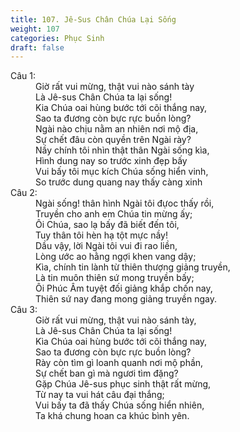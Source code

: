 ```yaml
---
title: 107. Jê-Sus Chân Chúa Lại Sống
weight: 107
categories: Phục Sinh
draft: false
---
```

<dl><dt>Câu 1:</dt><dd data-verse="1">Giờ rất vui mừng, thật vui nào sánh tày <br/>Là Jê-sus Chân Chúa ta lại sống! <br/>Kia Chúa oai hùng bước tới cõi thắng nay, <br/>Sao ta đương còn bực rực buồn lòng? <br/>Ngài nào chịu nằm an nhiên nơi mộ địa, <br/>Sự chết đâu còn quyền trên Ngài rày? <br/>Nầy chính tôi nhìn thật thân Ngài sống kìa, <br/>Hình dung nay so trước xinh đẹp bấy <br/>Vui bấy tôi mục kích Chúa sống hiển vinh, <br/>So trước dung quang nay thấy càng xinh </dd><dt>Câu 2:</dt><dd data-verse="2">Ngài sống! thân hình Ngài tôi đựoc thấy rồi, <br/>Truyền cho anh em Chúa tin mừng ấy; <br/>Ôi Chúa, sao lạ bấy đã biết đến tôi, <br/>Tuy thân tôi hèn hạ tột mực nầy! <br/>Dầu vậy, lời Ngài tôi vui đi rao liền, <br/>Lòng ước ao hằng ngợi khen vang dậy; <br/>Kìa, chính tin lành từ thiên thượng giảng truyền, <br/>Là tin muôn thiên sứ mong truyền bấy; <br/>Ôi Phúc Âm tuyệt đối giảng khắp chốn nay, <br/>Thiên sứ nay đang mong giảng truyền ngay. </dd><dt>Câu 3:</dt><dd data-verse="3">Giờ rất vui mừng, thật vui nào sánh tày, <br/>Là Jê-sus Chân Chúa ta lại sống! <br/>Kìa Chúa oai hùng bước tới cõi thắng nay, <br/>Sao ta đương còn bực rực buồn lòng? <br/>Rày còn tìm gì loanh quanh nơi mộ phần, <br/>Sự chết ban gì mà ngươi tìm đặng? <br/>Gặp Chúa Jê-sus phục sinh thật rất mừng, <br/>Từ nay ta vui hát câu đại thắng; <br/>Vui bấy ta đã thấy Chúa sống hiển nhiên, <br/>Ta khá chung hoan ca khúc bình yên. </dd></dl>